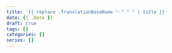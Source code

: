 ```yaml
---
title: '{{ replace .TranslationBaseName "-" " " | title }}'
date: {{ .Date }}
draft: true
tags: []
categories: []
series: []
---
```


